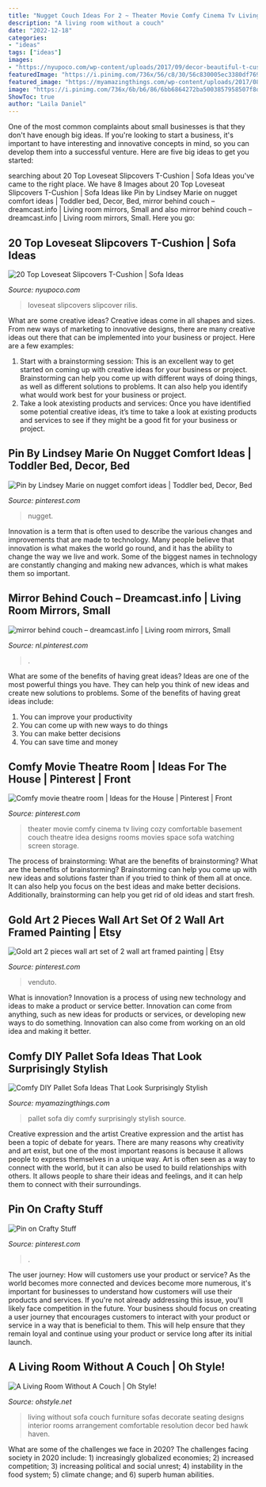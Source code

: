 ```yaml
---
title: "Nugget Couch Ideas For 2 ~ Theater Movie Comfy Cinema Tv Living Cozy Comfortable Basement Couch Theatre Idea Designs Rooms Movies Space Sofa Watching Screen Storage"
description: "A living room without a couch"
date: "2022-12-18"
categories:
- "ideas"
tags: ["ideas"]
images:
- "https://nyupoco.com/wp-content/uploads/2017/09/decor-beautiful-t-cushion-sofa-slipcover-for-living-room-with-loveseat-slipcovers-t-cushion.jpg"
featuredImage: "https://i.pinimg.com/736x/56/c8/30/56c830005ec3380df769a15246eccfd0--fabric-wall-decor-fabric-walls.jpg"
featured_image: "https://myamazingthings.com/wp-content/uploads/2017/08/pallet-sofa-5.jpg"
image: "https://i.pinimg.com/736x/6b/b6/86/6bb6864272ba5003857958507f8d0ea3.jpg"
ShowToc: true
author: "Laila Daniel"
---
```



One of the most common complaints about small businesses is that they don't have enough big ideas. If you're looking to start a business, it's important to have interesting and innovative concepts in mind, so you can develop them into a successful venture. Here are five big ideas to get you started: 

	

		
searching about 20 Top Loveseat Slipcovers T-Cushion | Sofa Ideas you've came to the right place. We have 8 Images about 20 Top Loveseat Slipcovers T-Cushion | Sofa Ideas like Pin by Lindsey Marie on nugget comfort ideas | Toddler bed, Decor, Bed, mirror behind couch – dreamcast.info | Living room mirrors, Small and also mirror behind couch – dreamcast.info | Living room mirrors, Small. Here you go:
		
    
## 20 Top Loveseat Slipcovers T-Cushion | Sofa Ideas

<img loading=lazy src="https://nyupoco.com/wp-content/uploads/2017/09/decor-beautiful-t-cushion-sofa-slipcover-for-living-room-with-loveseat-slipcovers-t-cushion.jpg" onerror="this.onerror=null;this.src='https://tse4.mm.bing.net/th?id=OIP.5cj1v8XjNZhZeKZrIV0o6wHaE8&amp;pid=15.1';" alt="20 Top Loveseat Slipcovers T-Cushion | Sofa Ideas">

_Source: nyupoco.com_

>loveseat slipcovers slipcover rilis. 

	

What are some creative ideas?
Creative ideas come in all shapes and sizes. From new ways of marketing to innovative designs, there are many creative ideas out there that can be implemented into your business or project. Here are a few examples: 
1. Start with a brainstorming session: This is an excellent way to get started on coming up with creative ideas for your business or project. Brainstorming can help you come up with different ways of doing things, as well as different solutions to problems. It can also help you identify what would work best for your business or project. 
2. Take a look atexisting products and services: Once you have identified some potential creative ideas, it’s time to take a look at existing products and services to see if they might be a good fit for your business or project.

    
## Pin By Lindsey Marie On Nugget Comfort Ideas | Toddler Bed, Decor, Bed

<img loading=lazy src="https://i.pinimg.com/736x/6b/b6/86/6bb6864272ba5003857958507f8d0ea3.jpg" onerror="this.onerror=null;this.src='https://tse1.mm.bing.net/th?id=OIP.wuxlWK-QEMnh4iaSbndiRQHaJ3&amp;pid=15.1';" alt="Pin by Lindsey Marie on nugget comfort ideas | Toddler bed, Decor, Bed">

_Source: pinterest.com_

>nugget. 

	

Innovation is a term that is often used to describe the various changes and improvements that are made to technology. Many people believe that innovation is what makes the world go round, and it has the ability to change the way we live and work. Some of the biggest names in technology are constantly changing and making new advances, which is what makes them so important.

    
## Mirror Behind Couch – Dreamcast.info | Living Room Mirrors, Small

<img loading=lazy src="https://i.pinimg.com/736x/5c/9f/35/5c9f3598cbff2900895a4406fbb4f80e.jpg" onerror="this.onerror=null;this.src='https://tse3.mm.bing.net/th?id=OIP.Bp4_9McVX-JrQGYM_kuK8gHaFj&amp;pid=15.1';" alt="mirror behind couch – dreamcast.info | Living room mirrors, Small">

_Source: nl.pinterest.com_

>. 

	

What are some of the benefits of having great ideas?
Ideas are one of the most powerful things you have. They can help you think of new ideas and create new solutions to problems. Some of the benefits of having great ideas include: 
1. You can improve your productivity
2. You can come up with new ways to do things
3. You can make better decisions
4. You can save time and money

    
## Comfy Movie Theatre Room | Ideas For The House | Pinterest | Front

<img loading=lazy src="https://s-media-cache-ak0.pinimg.com/736x/bb/fc/06/bbfc067e0b3fc43f7ba16c395c6c4f7b.jpg" onerror="this.onerror=null;this.src='https://tse4.mm.bing.net/th?id=OIP.lpti8S8mXT0zv4v3B2UaOgHaE7&amp;pid=15.1';" alt="Comfy movie theatre room | Ideas for the House | Pinterest | Front">

_Source: pinterest.com_

>theater movie comfy cinema tv living cozy comfortable basement couch theatre idea designs rooms movies space sofa watching screen storage. 

	

The process of brainstorming: What are the benefits of brainstorming?
What are the benefits of brainstorming?
Brainstorming can help you come up with new ideas and solutions faster than if you tried to think of them all at once. It can also help you focus on the best ideas and make better decisions. Additionally, brainstorming can help you get rid of old ideas and start fresh.

    
## Gold Art 2 Pieces Wall Art Set Of 2 Wall Art Framed Painting | Etsy

<img loading=lazy src="https://i.pinimg.com/736x/0b/ee/61/0bee613340ef14bdebcf1155e413372d.jpg" onerror="this.onerror=null;this.src='https://tse2.mm.bing.net/th?id=OIP.JLZv1WSSifq9Wx1KUK9OVgHaHa&amp;pid=15.1';" alt="Gold art 2 pieces wall art set of 2 wall art framed painting | Etsy">

_Source: pinterest.com_

>venduto. 

	

What is innovation?
Innovation is a process of using new technology and ideas to make a product or service better. Innovation can come from anything, such as new ideas for products or services, or developing new ways to do something. Innovation can also come from working on an old idea and making it better.

    
## Comfy DIY Pallet Sofa Ideas That Look Surprisingly Stylish

<img loading=lazy src="https://myamazingthings.com/wp-content/uploads/2017/08/pallet-sofa-5.jpg" onerror="this.onerror=null;this.src='https://tse4.mm.bing.net/th?id=OIP.vMBru9j3U2Pfdq_qRfI8LAHaFj&amp;pid=15.1';" alt="Comfy DIY Pallet Sofa Ideas That Look Surprisingly Stylish">

_Source: myamazingthings.com_

>pallet sofa diy comfy surprisingly stylish source. 

	

Creative expression and the artist
Creative expression and the artist has been a topic of debate for years. There are many reasons why creativity and art exist, but one of the most important reasons is because it allows people to express themselves in a unique way. Art is often seen as a way to connect with the world, but it can also be used to build relationships with others. It allows people to share their ideas and feelings, and it can help them to connect with their surroundings.

    
## Pin On Crafty Stuff

<img loading=lazy src="https://i.pinimg.com/736x/56/c8/30/56c830005ec3380df769a15246eccfd0--fabric-wall-decor-fabric-walls.jpg" onerror="this.onerror=null;this.src='https://tse3.mm.bing.net/th?id=OIP.FLRbGIadA4l-ZnhMmiE17QHaJ3&amp;pid=15.1';" alt="Pin on Crafty Stuff">

_Source: pinterest.com_

>. 

	

The user journey: How will customers use your product or service?
As the world becomes more connected and devices become more numerous, it's important for businesses to understand how customers will use their products and services. If you're not already addressing this issue, you'll likely face competition in the future.
Your business should focus on creating a user journey that encourages customers to interact with your product or service in a way that is beneficial to them. This will help ensure that they remain loyal and continue using your product or service long after its initial launch.

    
## A Living Room Without A Couch | Oh Style!

<img loading=lazy src="https://www.ohstyle.net/wp-content/uploads/2018/04/a-living-room-without-a-couch-living-room-with-carpet-decor.jpg" onerror="this.onerror=null;this.src='https://tse3.mm.bing.net/th?id=OIP.EKJpikWnm7FwbqOC0uvtJgHaFv&amp;pid=15.1';" alt="A Living Room Without A Couch | Oh Style!">

_Source: ohstyle.net_

>living without sofa couch furniture sofas decorate seating designs interior rooms arrangement comfortable resolution decor bed hawk haven. 

	

What are some of the challenges we face in 2020?
The challenges facing society in 2020 include: 1) increasingly globalized economies; 2) increased competition; 3) increasing political and social unrest; 4) instability in the food system; 5) climate change; and 6) superb human abilities.

